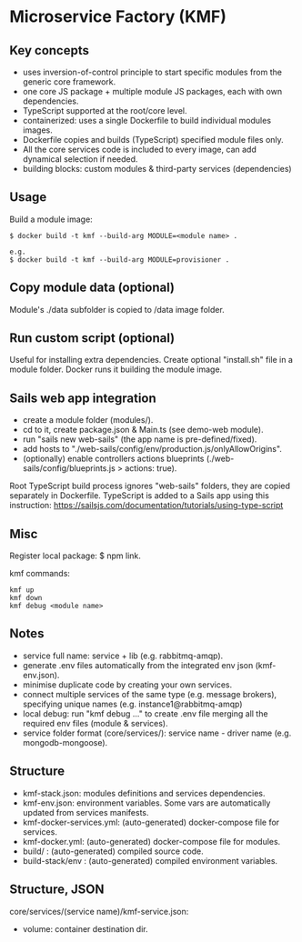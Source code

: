 # Microservice Factory (KMF)

## Key concepts

- uses inversion-of-control principle to start specific modules from the generic core framework.
- one core JS package + multiple module JS packages, each with own dependencies.
- TypeScript supported at the root/core level.
- containerized: uses a single Dockerfile to build individual modules images.
- Dockerfile copies and builds (TypeScript) specified module files only.
- All the core services code is included to every image, can add dynamical selection if needed.
- building blocks: custom modules & third-party services (dependencies)

## Usage

Build a module image:
```
$ docker build -t kmf --build-arg MODULE=<module name> .

e.g.
$ docker build -t kmf --build-arg MODULE=provisioner .
```

## Copy module data (optional)

Module's ./data subfolder is copied to /data image folder.

## Run custom script (optional)

Useful for installing extra dependencies.
Create optional "install.sh" file in a module folder.
Docker runs it building the module image.


## Sails web app integration

- create a module folder (modules/<new module>).
- cd to it, create package.json & Main.ts (see demo-web module).
- run "sails new web-sails" (the app name is pre-defined/fixed).
- add hosts to "./web-sails/config/env/production.js/onlyAllowOrigins".
- (optionally) enable controllers actions blueprints (./web-sails/config/blueprints.js > actions: true).

Root TypeScript build process ignores "web-sails" folders, they are copied separately in Dockerfile.
TypeScript is added to a Sails app using this instruction:
https://sailsjs.com/documentation/tutorials/using-type-script 

## Misc

Register local package: $ npm link.

kmf commands:
```
kmf up
kmf down
kmf debug <module name>
```

## Notes

- service full name: service + lib (e.g. rabbitmq-amqp).
- generate .env files automatically from the integrated env json (kmf-env.json).
- minimise duplicate code by creating your own services.
- connect multiple services of the same type (e.g. message brokers), specifying unique names (e.g. instance1@rabbitmq-amqp)
- local debug: run "kmf debug ..." to create .env file merging all the required env files (module & services).
- service folder format (core/services/): service name - driver name (e.g. mongodb-mongoose).

## Structure

- kmf-stack.json: modules definitions and services dependencies.
- kmf-env.json: environment variables. Some vars are automatically updated from services manifests.
- kmf-docker-services.yml: (auto-generated) docker-compose file for services.
- kmf-docker.yml: (auto-generated) docker-compose file for modules.
- build/ : (auto-generated) compiled source code.
- build-stack/env : (auto-generated) compiled environment variables.

## Structure, JSON

core/services/(service name)/kmf-service.json: 

- volume: container destination dir.